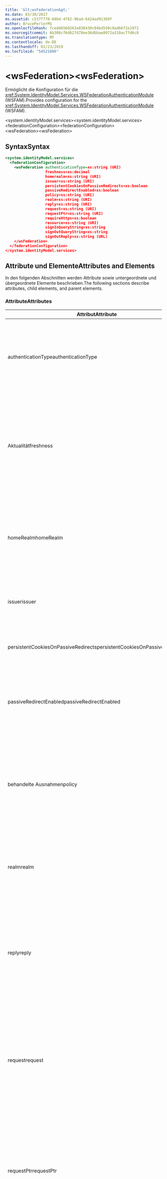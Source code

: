 ```yaml
---
title: '&lt;wsFederation&gt;'
ms.date: 03/30/2017
ms.assetid: c537f770-68bd-4f82-96ad-6424ad91369f
author: BrucePerlerMS
ms.openlocfilehash: fced46560263a030430c04bd550c9ad66f2e1972
ms.sourcegitcommit: 6b308cf6d627d78ee36dbbae8972a310ac7fd6c8
ms.translationtype: MT
ms.contentlocale: de-DE
ms.lasthandoff: 01/23/2019
ms.locfileid: "54521896"
---
```

# <a name="ltwsfederationgt"></a><span data-ttu-id="d246a-102">&lt;wsFederation&gt;</span><span class="sxs-lookup"><span data-stu-id="d246a-102">&lt;wsFederation&gt;</span></span>
<span data-ttu-id="d246a-103">Ermöglicht die Konfiguration für die <xref:System.IdentityModel.Services.WSFederationAuthenticationModule> (WSFAM).</span><span class="sxs-lookup"><span data-stu-id="d246a-103">Provides configuration for the <xref:System.IdentityModel.Services.WSFederationAuthenticationModule> (WSFAM).</span></span>  
  
<span data-ttu-id="d246a-104">\<system.identityModel.services></span><span class="sxs-lookup"><span data-stu-id="d246a-104">\<system.identityModel.services></span></span>  
<span data-ttu-id="d246a-105">\<federationConfiguration></span><span class="sxs-lookup"><span data-stu-id="d246a-105">\<federationConfiguration></span></span>  
<span data-ttu-id="d246a-106">\<wsFederation></span><span class="sxs-lookup"><span data-stu-id="d246a-106">\<wsFederation></span></span>  
  
## <a name="syntax"></a><span data-ttu-id="d246a-107">Syntax</span><span class="sxs-lookup"><span data-stu-id="d246a-107">Syntax</span></span>  
  
```xml
<system.identityModel.services>  
  <federationConfiguration>  
    <wsFederation authenticationType=xs:string (URI)  
                  freshness=xs:decimal  
                  homerealm=xs:string (URI)  
                  issuer=xs:string (URI)  
                  persistentCookiesOnPassiveRedirects=xs:boolean  
                  passiveRedirectEnabled=xs:boolean  
                  policy=xs:string (URI)  
                  realm=xs:string (URI)  
                  reply=xs:string (URI)  
                  request=xs:string (URI)  
                  requestPtr=xs:string (URI)  
                  requireHttps=xs:boolean  
                  resource=xs:string (URI)  
                  signInQueryString=xs:string  
                  signOutQueryString=xs:string  
                  signOutReply=xs:string (URL)  
    </wsFederation>  
  </federationConfiguration>  
</system.identityModel.services>  
```  
  
## <a name="attributes-and-elements"></a><span data-ttu-id="d246a-108">Attribute und Elemente</span><span class="sxs-lookup"><span data-stu-id="d246a-108">Attributes and Elements</span></span>  
 <span data-ttu-id="d246a-109">In den folgenden Abschnitten werden Attribute sowie untergeordnete und übergeordnete Elemente beschrieben.</span><span class="sxs-lookup"><span data-stu-id="d246a-109">The following sections describe attributes, child elements, and parent elements.</span></span>  
  
### <a name="attributes"></a><span data-ttu-id="d246a-110">Attribute</span><span class="sxs-lookup"><span data-stu-id="d246a-110">Attributes</span></span>  
  
|<span data-ttu-id="d246a-111">Attribut</span><span class="sxs-lookup"><span data-stu-id="d246a-111">Attribute</span></span>|<span data-ttu-id="d246a-112">Beschreibung</span><span class="sxs-lookup"><span data-stu-id="d246a-112">Description</span></span>|  
|---------------|-----------------|  
|<span data-ttu-id="d246a-113">authenticationType</span><span class="sxs-lookup"><span data-stu-id="d246a-113">authenticationType</span></span>|<span data-ttu-id="d246a-114">Ein URI, der den Authentifizierungstyp angibt.</span><span class="sxs-lookup"><span data-stu-id="d246a-114">A URI that specifies the authentication type.</span></span> <span data-ttu-id="d246a-115">Legt den Wauth-Parameters von WS-Verbund-anmeldungsanforderung fest.</span><span class="sxs-lookup"><span data-stu-id="d246a-115">Sets the WS-Federation sign-in request wauth parameter.</span></span> <span data-ttu-id="d246a-116">Dies ist optional.</span><span class="sxs-lookup"><span data-stu-id="d246a-116">Optional.</span></span> <span data-ttu-id="d246a-117">Der Standardwert ist eine leere Zeichenfolge und gibt an, dass es sich bei der Wauth-Parameter nicht in der Anforderung enthalten ist.</span><span class="sxs-lookup"><span data-stu-id="d246a-117">The default is an empty string, which specifies that the wauth parameter is not included in the request.</span></span>|  
|<span data-ttu-id="d246a-118">Aktualität</span><span class="sxs-lookup"><span data-stu-id="d246a-118">freshness</span></span>|<span data-ttu-id="d246a-119">Der gewünschte Höchstalter für authentifizierungsanforderungen in Minuten.</span><span class="sxs-lookup"><span data-stu-id="d246a-119">The desired maximum age of authentication requests, in minutes.</span></span> <span data-ttu-id="d246a-120">Legt den Wfresh-Parameter in WS-Verbund-anmeldungsanforderung fest.</span><span class="sxs-lookup"><span data-stu-id="d246a-120">Sets the WS-Federation sign-in request wfresh parameter.</span></span> <span data-ttu-id="d246a-121">Dies ist optional.</span><span class="sxs-lookup"><span data-stu-id="d246a-121">Optional.</span></span> <span data-ttu-id="d246a-122">Der Standardwert ist 0.</span><span class="sxs-lookup"><span data-stu-id="d246a-122">The default is zero.</span></span> <span data-ttu-id="d246a-123">Dies ist optional.</span><span class="sxs-lookup"><span data-stu-id="d246a-123">Optional.</span></span> <span data-ttu-id="d246a-124">**Warnung:**  In der nächsten Version von .NET Framework 4.5 den `freshness` Attributs werden vom Typ `xs:string` und seinen Standardwert `null`.</span><span class="sxs-lookup"><span data-stu-id="d246a-124">**Warning:**  In the next release of .NET Framework 4.5, the `freshness` attribute will be of type `xs:string` and its default value will be `null`.</span></span>|  
|<span data-ttu-id="d246a-125">homeRealm</span><span class="sxs-lookup"><span data-stu-id="d246a-125">homeRealm</span></span>|<span data-ttu-id="d246a-126">Den Startbereich des Identitätsanbieters (IP) für die Authentifizierung verwenden.</span><span class="sxs-lookup"><span data-stu-id="d246a-126">The home realm of the identity provider (IP) to use for authentication.</span></span> <span data-ttu-id="d246a-127">Legt den Whr-Parameter in WS-Verbund-anmeldungsanforderung fest.</span><span class="sxs-lookup"><span data-stu-id="d246a-127">Sets the WS-Federation sign-in request whr parameter.</span></span> <span data-ttu-id="d246a-128">Dies ist optional.</span><span class="sxs-lookup"><span data-stu-id="d246a-128">Optional.</span></span> <span data-ttu-id="d246a-129">Der Standardwert ist eine leere Zeichenfolge und gibt an, dass es sich bei der Whr-Parameter nicht in der Anforderung enthalten ist.</span><span class="sxs-lookup"><span data-stu-id="d246a-129">The default is an empty string, which specifies that the whr parameter is not included in the request.</span></span>|  
|<span data-ttu-id="d246a-130">issuer</span><span class="sxs-lookup"><span data-stu-id="d246a-130">issuer</span></span>|<span data-ttu-id="d246a-131">Der URI des den beabsichtigten Aussteller des Tokens.</span><span class="sxs-lookup"><span data-stu-id="d246a-131">The URI of the intended token issuer.</span></span> <span data-ttu-id="d246a-132">Legt das base URL des WS-Verbund-anmeldeanforderungen und abmeldeanforderungen erforderlich sind.</span><span class="sxs-lookup"><span data-stu-id="d246a-132">Sets the base URL of WS-Federation sign-in requests and sign-out requests Required.</span></span>|  
|<span data-ttu-id="d246a-133">persistentCookiesOnPassiveRedirects</span><span class="sxs-lookup"><span data-stu-id="d246a-133">persistentCookiesOnPassiveRedirects</span></span>|<span data-ttu-id="d246a-134">Gibt an, ob permanente Cookies auf Authentifizierung ausgegeben werden.</span><span class="sxs-lookup"><span data-stu-id="d246a-134">Specifies whether persistent cookies are issued on authentication.</span></span> <span data-ttu-id="d246a-135">Dies ist optional.</span><span class="sxs-lookup"><span data-stu-id="d246a-135">Optional.</span></span> <span data-ttu-id="d246a-136">Der Standardwert ist "false", Cookies werden nicht ausgegeben.</span><span class="sxs-lookup"><span data-stu-id="d246a-136">The default is "false", cookies are not issued.</span></span>|  
|<span data-ttu-id="d246a-137">passiveRedirectEnabled</span><span class="sxs-lookup"><span data-stu-id="d246a-137">passiveRedirectEnabled</span></span>|<span data-ttu-id="d246a-138">Gibt an, ob das WSFAM aktiviert ist, nicht autorisierte Anforderungen automatisch an einen STS umleiten.</span><span class="sxs-lookup"><span data-stu-id="d246a-138">Specifies whether the WSFAM is enabled to automatically redirect unauthorized requests to an STS.</span></span> <span data-ttu-id="d246a-139">Dies ist optional.</span><span class="sxs-lookup"><span data-stu-id="d246a-139">Optional.</span></span> <span data-ttu-id="d246a-140">Der Standardwert ist "true", nicht autorisierte Anforderungen werden automatisch umgeleitet.</span><span class="sxs-lookup"><span data-stu-id="d246a-140">The default is "true", unauthorized requests are automatically redirected.</span></span>|  
|<span data-ttu-id="d246a-141">behandelte Ausnahmen</span><span class="sxs-lookup"><span data-stu-id="d246a-141">policy</span></span>|<span data-ttu-id="d246a-142">Eine URL, die den Speicherort der betreffenden Richtlinie für die Verwendung auf anmeldeanforderungen angibt.</span><span class="sxs-lookup"><span data-stu-id="d246a-142">A URL that specifies the location of the relevant policy to use on sign-in requests.</span></span> <span data-ttu-id="d246a-143">Der Standardwert ist eine leere Zeichenfolge.</span><span class="sxs-lookup"><span data-stu-id="d246a-143">The default is an empty string.</span></span> <span data-ttu-id="d246a-144">Legt den wp-Parameter in WS-Verbund-anmeldungsanforderung fest.</span><span class="sxs-lookup"><span data-stu-id="d246a-144">Sets the WS-Federation sign-in request wp parameter.</span></span> <span data-ttu-id="d246a-145">Dies ist optional.</span><span class="sxs-lookup"><span data-stu-id="d246a-145">Optional.</span></span> <span data-ttu-id="d246a-146">Der Standardwert ist eine leere Zeichenfolge und gibt an, dass es sich bei der wp-Parameter nicht in der Anforderung enthalten ist.</span><span class="sxs-lookup"><span data-stu-id="d246a-146">The default is an empty string, which specifies that the wp parameter is not included in the request.</span></span>|  
|<span data-ttu-id="d246a-147">realm</span><span class="sxs-lookup"><span data-stu-id="d246a-147">realm</span></span>|<span data-ttu-id="d246a-148">Der URI des anfordernden Bereichs.</span><span class="sxs-lookup"><span data-stu-id="d246a-148">The URI of the requesting realm.</span></span> <span data-ttu-id="d246a-149">(Ein URI, der die vertrauende Seite (RP) an den Sicherheitstokendienst (STS) identifiziert.) Legt den Wtrealm WS-Verbund-SSO-in-Parameter-Anforderung fest.</span><span class="sxs-lookup"><span data-stu-id="d246a-149">(A URI that identifies the relying party (RP) to the security token service (STS).) Sets the request wtrealm WS-Federation sign-in request parameter.</span></span> <span data-ttu-id="d246a-150">Erforderlich.</span><span class="sxs-lookup"><span data-stu-id="d246a-150">Required.</span></span>|  
|<span data-ttu-id="d246a-151">reply</span><span class="sxs-lookup"><span data-stu-id="d246a-151">reply</span></span>|<span data-ttu-id="d246a-152">Eine URL, die Adresse angibt, an der die Anwendung der vertrauenden Seite (Relying Party, RP) Antworten aus dem Sicherheitstokendienst (STS) empfangen möchte.</span><span class="sxs-lookup"><span data-stu-id="d246a-152">A URL that identifies the address at which the relying party (RP) application would like to receive replies from the Security Token Service (STS).</span></span> <span data-ttu-id="d246a-153">Legt den Wreply-Parameter in WS-Verbund-anmeldungsanforderung fest.</span><span class="sxs-lookup"><span data-stu-id="d246a-153">Sets the WS-Federation sign-in request wreply parameter.</span></span> <span data-ttu-id="d246a-154">Dies ist optional.</span><span class="sxs-lookup"><span data-stu-id="d246a-154">Optional.</span></span> <span data-ttu-id="d246a-155">Der Standardwert ist eine leere Zeichenfolge und gibt an, dass es sich bei der Wreply-Parameter nicht in der Anforderung enthalten ist.</span><span class="sxs-lookup"><span data-stu-id="d246a-155">The default is an empty string, which specifies that the wreply parameter is not included in the request.</span></span>|  
|<span data-ttu-id="d246a-156">request</span><span class="sxs-lookup"><span data-stu-id="d246a-156">request</span></span>|<span data-ttu-id="d246a-157">Die Anforderung der tokenausstellung.</span><span class="sxs-lookup"><span data-stu-id="d246a-157">The token issuance request.</span></span> <span data-ttu-id="d246a-158">Legt den Wreq-Parameter in WS-Verbund-anmeldungsanforderung fest.</span><span class="sxs-lookup"><span data-stu-id="d246a-158">Sets the WS-Federation sign-in request wreq parameter.</span></span> <span data-ttu-id="d246a-159">Dies ist optional.</span><span class="sxs-lookup"><span data-stu-id="d246a-159">Optional.</span></span> <span data-ttu-id="d246a-160">Der Standardwert ist eine leere Zeichenfolge und gibt an, dass es sich bei der Wreq-Parameter nicht in der Anforderung enthalten ist.</span><span class="sxs-lookup"><span data-stu-id="d246a-160">The default is an empty string, which specifies that the wreq parameter is not included in the request.</span></span> <span data-ttu-id="d246a-161">Einschließlich nicht den Wreq oder den Wreqptr-Parameter in der Anforderung impliziert, dass der STS weiß, welche Art von Token ausstellen.</span><span class="sxs-lookup"><span data-stu-id="d246a-161">Not including the wreq or the wreqptr parameter in the request implies that the STS knows what kind of token to issue.</span></span>|  
|<span data-ttu-id="d246a-162">requestPtr</span><span class="sxs-lookup"><span data-stu-id="d246a-162">requestPtr</span></span>|<span data-ttu-id="d246a-163">Eine URL, der den Speicherort der tokenausstellungsanforderungen angibt.</span><span class="sxs-lookup"><span data-stu-id="d246a-163">A URL that specifies the location of the token issuance request.</span></span> <span data-ttu-id="d246a-164">Legt den Wreqptr-Parameter fest.</span><span class="sxs-lookup"><span data-stu-id="d246a-164">Sets the request wreqptr parameter.</span></span> <span data-ttu-id="d246a-165">Dies ist optional.</span><span class="sxs-lookup"><span data-stu-id="d246a-165">Optional.</span></span> <span data-ttu-id="d246a-166">Der Standardwert ist eine leere Zeichenfolge und gibt an, dass es sich bei der Wreqptr-Parameter nicht in der Anforderung enthalten ist.</span><span class="sxs-lookup"><span data-stu-id="d246a-166">The default is an empty string, which specifies that the wreqptr parameter is not included in the request.</span></span> <span data-ttu-id="d246a-167">Einschließlich nicht den Wreq oder den Wreqptr-Parameter in der Anforderung impliziert, dass der STS weiß, welche Art von Token ausstellen.</span><span class="sxs-lookup"><span data-stu-id="d246a-167">Not including the wreq or the wreqptr parameter in the request implies that the STS knows what kind of token to issue.</span></span>|  
|<span data-ttu-id="d246a-168">requireHttps</span><span class="sxs-lookup"><span data-stu-id="d246a-168">requireHttps</span></span>|<span data-ttu-id="d246a-169">Gibt an, ob die Kommunikation mit dem Sicherheitstokendienst (STS), HTTPS-Protokoll verwenden muss.</span><span class="sxs-lookup"><span data-stu-id="d246a-169">Specifies whether communication with the security token service (STS) must use HTTPS protocol.</span></span> <span data-ttu-id="d246a-170">Dies ist optional.</span><span class="sxs-lookup"><span data-stu-id="d246a-170">Optional.</span></span> <span data-ttu-id="d246a-171">Der Standardwert ist "true", muss HTTPS verwendet werden.</span><span class="sxs-lookup"><span data-stu-id="d246a-171">The default is "true", HTTPS must be used.</span></span>|  
|<span data-ttu-id="d246a-172">Ressource</span><span class="sxs-lookup"><span data-stu-id="d246a-172">resource</span></span>|<span data-ttu-id="d246a-173">Ein URI, der die Ressource zugegriffen wird, wird die vertrauende Seite (RP) identifiziert, zu der an den Sicherheitstokendienst (STS).</span><span class="sxs-lookup"><span data-stu-id="d246a-173">A URI that identifies the resource being accessed, the relying party (RP), to the to the security token service (STS).</span></span> <span data-ttu-id="d246a-174">Dies ist optional.</span><span class="sxs-lookup"><span data-stu-id="d246a-174">Optional.</span></span> <span data-ttu-id="d246a-175">Legt den Wres-Parameter in WS-Verbund-anmeldungsanforderung fest.</span><span class="sxs-lookup"><span data-stu-id="d246a-175">Sets the WS-Federation sign-in request wres parameter.</span></span> <span data-ttu-id="d246a-176">Dies ist optional.</span><span class="sxs-lookup"><span data-stu-id="d246a-176">Optional.</span></span> <span data-ttu-id="d246a-177">Der Standardwert ist eine leere Zeichenfolge und gibt an, dass es sich bei der Wres-Parameter nicht in der Anforderung enthalten ist.</span><span class="sxs-lookup"><span data-stu-id="d246a-177">The default is an empty string, which specifies that the wres parameter is not included in the request.</span></span> <span data-ttu-id="d246a-178">**Hinweis:** Wres ist ein legacy-Parameter.</span><span class="sxs-lookup"><span data-stu-id="d246a-178">**Note:**  wres is a legacy parameter.</span></span> <span data-ttu-id="d246a-179">Geben Sie die `realm` Attribut zu verwenden. den Wtrealm-Parameter.</span><span class="sxs-lookup"><span data-stu-id="d246a-179">Specify the `realm` attribute to use the wtrealm parameter instead.</span></span>|  
|<span data-ttu-id="d246a-180">signInQueryString</span><span class="sxs-lookup"><span data-stu-id="d246a-180">signInQueryString</span></span>|<span data-ttu-id="d246a-181">Bietet einen Erweiterungspunkt darstellen, um anwendungsdefinierte Abfrageparameter in der URL des WS-Verbund-anmeldungsanforderung anzugeben.</span><span class="sxs-lookup"><span data-stu-id="d246a-181">Provides an extensibility point to specify application defined query parameters in the WS-Federation sign-in request URL.</span></span> <span data-ttu-id="d246a-182">Dies ist optional.</span><span class="sxs-lookup"><span data-stu-id="d246a-182">Optional.</span></span> <span data-ttu-id="d246a-183">Der Standardwert ist eine leere Zeichenfolge, die angibt, dass keine zusätzlichen Parameter in der Anforderung enthalten sein soll.</span><span class="sxs-lookup"><span data-stu-id="d246a-183">The default is an empty string, which specifies that no additional parameters should be included in the request.</span></span> <span data-ttu-id="d246a-184">Die Parameter werden als ein Fragment einer Abfrage im folgenden Format angegeben: `"param1=value1&param2=value2&param3=value3"` und so weiter.</span><span class="sxs-lookup"><span data-stu-id="d246a-184">The parameters are specified as a query string fragment using the following form: `"param1=value1&param2=value2&param3=value3"` and so on.</span></span> <span data-ttu-id="d246a-185">**Hinweis**:  In einer Konfigurationsdatei das "&" Zeichen in der Abfragezeichenfolge muss angegeben werden, mithilfe der Entitätsverweis `&`.</span><span class="sxs-lookup"><span data-stu-id="d246a-185">**Note:**  In a configuration file the ‘&" character in the query string must be specified using its entity reference, `&`.</span></span>|  
|<span data-ttu-id="d246a-186">signOutQueryString</span><span class="sxs-lookup"><span data-stu-id="d246a-186">signOutQueryString</span></span>|<span data-ttu-id="d246a-187">Bietet einen Erweiterungspunkt darstellen, um anwendungsdefinierte Abfrageparameter in der URL des WS-Verbund-anmeldungsanforderung anzugeben.</span><span class="sxs-lookup"><span data-stu-id="d246a-187">Provides an extensibility point to specify application defined query parameters in the WS-Federation sign-in request URL.</span></span> <span data-ttu-id="d246a-188">Dies ist optional.</span><span class="sxs-lookup"><span data-stu-id="d246a-188">Optional.</span></span> <span data-ttu-id="d246a-189">Der Standardwert ist eine leere Zeichenfolge, die angibt, dass keine zusätzlichen Parameter in der Anforderung enthalten sein soll.</span><span class="sxs-lookup"><span data-stu-id="d246a-189">The default is an empty string, which specifies that no additional parameters should be included in the request.</span></span> <span data-ttu-id="d246a-190">Die Parameter werden als ein Fragment einer Abfrage im folgenden Format angegeben: `"param1=value1&param2=value2&param3=value3"` und so weiter.</span><span class="sxs-lookup"><span data-stu-id="d246a-190">The parameters are specified as a query string fragment using the following form: `"param1=value1&param2=value2&param3=value3"` and so on.</span></span> <span data-ttu-id="d246a-191">**Hinweis**:  In einer Konfigurationsdatei das "&" Zeichen in der Abfragezeichenfolge muss angegeben werden, mithilfe der Entitätsverweis `&`.</span><span class="sxs-lookup"><span data-stu-id="d246a-191">**Note:**  In a configuration file the ‘&" character in the query string must be specified using its entity reference, `&`.</span></span>|  
|<span data-ttu-id="d246a-192">signOutReply</span><span class="sxs-lookup"><span data-stu-id="d246a-192">signOutReply</span></span>|<span data-ttu-id="d246a-193">Gibt Sie die URL, an dem der Client vom Sicherheitstokendienst (STS) umgeleitet werden soll, während der passiven Abmeldung durch das WS-Verbund-Protokoll.</span><span class="sxs-lookup"><span data-stu-id="d246a-193">Specifies the URL to which the client should be redirected by the security token service (STS) during passive sign-out through the WS-Federation protocol.</span></span> <span data-ttu-id="d246a-194">Legt den Wreply-Parameter für eine WS-Verbund-abmeldungsanforderung fest.</span><span class="sxs-lookup"><span data-stu-id="d246a-194">Sets the wreply parameter on a WS-Federation sign-out request.</span></span> <span data-ttu-id="d246a-195">Dies ist optional.</span><span class="sxs-lookup"><span data-stu-id="d246a-195">Optional.</span></span> <span data-ttu-id="d246a-196">Der Standardwert ist eine leere Zeichenfolge, die angibt, dass keine zusätzlichen Parameter in der Anforderung enthalten sein soll.</span><span class="sxs-lookup"><span data-stu-id="d246a-196">The default is an empty string, which specifies that no additional parameters should be included in the request.</span></span>|  
  
### <a name="child-elements"></a><span data-ttu-id="d246a-197">Untergeordnete Elemente</span><span class="sxs-lookup"><span data-stu-id="d246a-197">Child Elements</span></span>  
 <span data-ttu-id="d246a-198">Keine</span><span class="sxs-lookup"><span data-stu-id="d246a-198">None</span></span>  
  
### <a name="parent-elements"></a><span data-ttu-id="d246a-199">Übergeordnete Elemente</span><span class="sxs-lookup"><span data-stu-id="d246a-199">Parent Elements</span></span>  
  
|<span data-ttu-id="d246a-200">Element</span><span class="sxs-lookup"><span data-stu-id="d246a-200">Element</span></span>|<span data-ttu-id="d246a-201">Beschreibung</span><span class="sxs-lookup"><span data-stu-id="d246a-201">Description</span></span>|  
|-------------|-----------------|  
|[<span data-ttu-id="d246a-202">\<federationConfiguration></span><span class="sxs-lookup"><span data-stu-id="d246a-202">\<federationConfiguration></span></span>](../../../../../docs/framework/configure-apps/file-schema/windows-identity-foundation/federationconfiguration.md)|<span data-ttu-id="d246a-203">Enthält Einstellungen, konfigurieren die <xref:System.IdentityModel.Services.WSFederationAuthenticationModule> (WSFAM) und die <xref:System.IdentityModel.Services.SessionAuthenticationModule> (SAM).</span><span class="sxs-lookup"><span data-stu-id="d246a-203">Contains the settings that configure the <xref:System.IdentityModel.Services.WSFederationAuthenticationModule> (WSFAM) and the <xref:System.IdentityModel.Services.SessionAuthenticationModule> (SAM).</span></span>|  
  
## <a name="remarks"></a><span data-ttu-id="d246a-204">Hinweise</span><span class="sxs-lookup"><span data-stu-id="d246a-204">Remarks</span></span>  
 <span data-ttu-id="d246a-205">Sie können die `<wsFederation>` Element, um Standardeinstellungen für WS-Verbund-Parameter und Standardverhalten für das WSFAM konfigurieren.</span><span class="sxs-lookup"><span data-stu-id="d246a-205">You can use the `<wsFederation>` element to configure default WS-Federation parameter settings and default behavior for the WSFAM.</span></span> <span data-ttu-id="d246a-206">WS-Verbund-parametereinstellungen unter definiert die `<wsFederation>` -Elementgruppe entsprechende Eigenschaften verfügbar gemacht werden, indem die <xref:System.IdentityModel.Services.WSFederationAuthenticationModule> Klasse.</span><span class="sxs-lookup"><span data-stu-id="d246a-206">WS-Federation parameter settings defined under the `<wsFederation>` element set equivalent properties exposed by the <xref:System.IdentityModel.Services.WSFederationAuthenticationModule> class.</span></span> <span data-ttu-id="d246a-207">Diese Eigenschaften sind identisch für jede Anforderung, der von WSFAM ausgegeben.</span><span class="sxs-lookup"><span data-stu-id="d246a-207">These properties remain the same for every request issued by the WSFAM.</span></span> <span data-ttu-id="d246a-208">Sie können die WS-Verbund-Parameter dynamisch ändern, während der anforderungsverarbeitung durch Hinzufügen von Ereignishandlern für die Ereignisse, die von WSFAM verfügbar gemacht werden. z. B. die <xref:System.IdentityModel.Services.WSFederationAuthenticationModule.RedirectingToIdentityProvider> Ereignis.</span><span class="sxs-lookup"><span data-stu-id="d246a-208">You can change the WS-Federation parameters dynamically during request processing by adding event handlers for the events exposed by WSFAM; for example, the <xref:System.IdentityModel.Services.WSFederationAuthenticationModule.RedirectingToIdentityProvider> event.</span></span> <span data-ttu-id="d246a-209">Weitere Informationen finden Sie in der Dokumentation für die <xref:System.IdentityModel.Services.WSFederationAuthenticationModule> Klasse.</span><span class="sxs-lookup"><span data-stu-id="d246a-209">For more information, see the documentation for the <xref:System.IdentityModel.Services.WSFederationAuthenticationModule> class.</span></span>  
  
 <span data-ttu-id="d246a-210">Die `<wsFederation>` Element wird dargestellt, durch die <xref:System.IdentityModel.Services.Configuration.WSFederationElement> Klasse.</span><span class="sxs-lookup"><span data-stu-id="d246a-210">The `<wsFederation>` element is represented by the <xref:System.IdentityModel.Services.Configuration.WSFederationElement> class.</span></span> <span data-ttu-id="d246a-211">Das Konfigurationsobjekt selbst wird dargestellt, durch die <xref:System.IdentityModel.Services.Configuration.WsFederationConfiguration> Klasse.</span><span class="sxs-lookup"><span data-stu-id="d246a-211">The configuration object itself is represented by the <xref:System.IdentityModel.Services.Configuration.WsFederationConfiguration> class.</span></span> <span data-ttu-id="d246a-212">Ein einzelnes <xref:System.IdentityModel.Services.Configuration.WsFederationConfiguration> Instanz wird festgelegt, auf die <xref:System.IdentityModel.Services.Configuration.FederationConfiguration> -Objekt, das über zugegriffen wird die <xref:System.IdentityModel.Services.FederatedAuthentication.FederationConfiguration%2A?displayProperty=nameWithType> Eigenschaft und die Konfiguration für das WSFAM stellt.</span><span class="sxs-lookup"><span data-stu-id="d246a-212">A single <xref:System.IdentityModel.Services.Configuration.WsFederationConfiguration> instance is set on the <xref:System.IdentityModel.Services.Configuration.FederationConfiguration> object that is accessed through the <xref:System.IdentityModel.Services.FederatedAuthentication.FederationConfiguration%2A?displayProperty=nameWithType> property and provides configuration for the WSFAM.</span></span>  
  
## <a name="example"></a><span data-ttu-id="d246a-213">Beispiel</span><span class="sxs-lookup"><span data-stu-id="d246a-213">Example</span></span>  
 <span data-ttu-id="d246a-214">Das folgende XML zeigt ein `<wsFederation>` -Element, das Einstellungen für das WSFAM angibt.</span><span class="sxs-lookup"><span data-stu-id="d246a-214">The following XML shows a `<wsFederation>` element that specifies settings for the WSFAM.</span></span>  
  
> [!WARNING]
>  <span data-ttu-id="d246a-215">In diesem Beispiel ist das WSFAM nicht zur Verwendung von HTTPS erforderlich.</span><span class="sxs-lookup"><span data-stu-id="d246a-215">In this example, the WSFAM is not required to use HTTPS.</span></span> <span data-ttu-id="d246a-216">Grund hierfür ist die `requireHttps` -Attribut für die `<wsFederation>` -Elements festgelegt `false`.</span><span class="sxs-lookup"><span data-stu-id="d246a-216">This is because the `requireHttps` attribute on the `<wsFederation>` element is set `false`.</span></span> <span data-ttu-id="d246a-217">Diese Einstellung ist für die meisten produktionsumgebungen nicht empfohlen, wie sie ein Sicherheitsrisiko darstellen kann.</span><span class="sxs-lookup"><span data-stu-id="d246a-217">This setting is not recommended for most production environments as it may present a security risk.</span></span>  
  
```xml
<wsFederation passiveRedirectEnabled="true"   
              issuer="http://localhost:15839/wsFederationSTS/Issue"   
              realm="http://localhost:50969/"   
              reply="http://localhost:50969/"   
              requireHttps="false"   
              signOutReply="http://localhost:50969/SignedOutPage.html"   
              signOutQueryString="Param1=value2&Param2=value2"   
              persistentCookiesOnPassiveRedirects="true" />
```  
  
## <a name="see-also"></a><span data-ttu-id="d246a-218">Siehe auch</span><span class="sxs-lookup"><span data-stu-id="d246a-218">See also</span></span>
- <xref:System.IdentityModel.Services.WSFederationAuthenticationModule>
- <xref:System.IdentityModel.Services.FederatedAuthentication.FederationConfiguration%2A?displayProperty=nameWithType>
